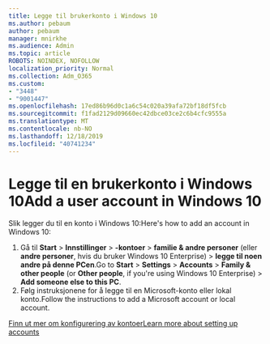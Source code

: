 ```yaml
---
title: Legge til brukerkonto i Windows 10
ms.author: pebaum
author: pebaum
manager: mnirkhe
ms.audience: Admin
ms.topic: article
ROBOTS: NOINDEX, NOFOLLOW
localization_priority: Normal
ms.collection: Adm_O365
ms.custom:
- "3448"
- "9001447"
ms.openlocfilehash: 17ed86b96d0c1a6c54c020a39afa72bf18df5fcb
ms.sourcegitcommit: f1fad2129d09660ec42dbce03ce2c6b4cfc9555a
ms.translationtype: MT
ms.contentlocale: nb-NO
ms.lasthandoff: 12/18/2019
ms.locfileid: "40741234"
---
```

# <a name="add-a-user-account-in-windows-10"></a><span data-ttu-id="e0adc-102">Legge til en brukerkonto i Windows 10</span><span class="sxs-lookup"><span data-stu-id="e0adc-102">Add a user account in Windows 10</span></span>

<span data-ttu-id="e0adc-103">Slik legger du til en konto i Windows 10:</span><span class="sxs-lookup"><span data-stu-id="e0adc-103">Here's how to add an account in Windows 10:</span></span>

1. <span data-ttu-id="e0adc-104">Gå til **Start** > **Innstillinger** > **-kontoer** > **familie & andre personer** (eller **andre personer**, hvis du bruker Windows 10 Enterprise) > **legge til noen andre på denne PCen**.</span><span class="sxs-lookup"><span data-stu-id="e0adc-104">Go to **Start** > **Settings** > **Accounts** > **Family & other people** (or **Other people**, if you're using Windows 10 Enterprise) > **Add someone else to this PC**.</span></span>
2. <span data-ttu-id="e0adc-105">Følg instruksjonene for å legge til en Microsoft-konto eller lokal konto.</span><span class="sxs-lookup"><span data-stu-id="e0adc-105">Follow the instructions to add a Microsoft account or local account.</span></span>

[<span data-ttu-id="e0adc-106">Finn ut mer om konfigurering av kontoer</span><span class="sxs-lookup"><span data-stu-id="e0adc-106">Learn more about setting up accounts</span></span>](https://support.microsoft.com/help/17197/)